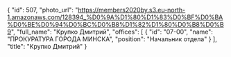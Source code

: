 {
    "id": 507,
    "photo_url": "https://members2020by.s3.eu-north-1.amazonaws.com/128394_%D0%9A%D1%80%D1%83%D0%BF%D0%BA%D0%BE%D0%94%D0%BC%D0%B8%D1%82%D1%80%D0%B8%D0%B9",
    "full_name": "Крупко Дмитрий",
    "offices": [
        {
            "id": "07-00",
            "name": "ПРОКУРАТУРА ГОРОДА МИНСКА",
            "position": "Начальник отдела"
        }
    ],
    "title": "Крупко Дмитрий"
}